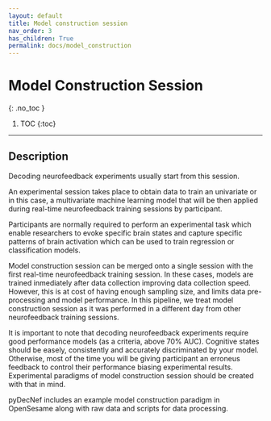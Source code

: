 ```yaml
---
layout: default
title: Model construction session
nav_order: 3
has_children: True
permalink: docs/model_construction
---
```


# Model Construction Session
{: .no_toc }

1. TOC
{:toc}

---

## Description

Decoding neurofeedback experiments usually start from this session.

An experimental session takes place to obtain data to train an univariate or in this case, a multivariate machine learning model that will be then applied during real-time neurofeedback training sessions by participant.

Participants are normally required to perform an experimental task which enable researchers to evoke specific brain states and capture specific patterns of brain activation which can be used to train regression or classification models.

Model construction session can be merged onto a single session with the first real-time neurofeedback training session. In these cases, models are trained inmediately after data collection improving data collection speed. However, this is at cost of having enough sampling size, and limits data pre-processing and model performance. In this pipeline, we treat model construction session as it was performed in a different day from other neurofeedback training sessions.

It is important to note that decoding neurofeedback experiments require good performance models (as a criteria, above 70% AUC). Cognitive states should be easely, consistently and accurately discriminated by your model. Otherwise, most of the time you will be giving participant an erroneus feedback to control their performance biasing experimental results. Experimental paradigms of model construction session should be created with that in mind.

pyDecNef includes an example model construction paradigm in OpenSesame along with raw data and scripts for data processing.